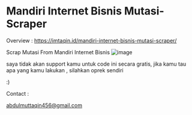 # Mandiri Internet Bisnis Mutasi-Scraper
Overview : 
https://imtaqin.id/mandiri-internet-bisnis-mutasi-scraper/

Scrap Mutasi From Mandiri Internet Bisnis 
![image](https://user-images.githubusercontent.com/31664438/229292780-19c2a624-512c-4160-abd9-9b61ddfc1150.png)

saya tidak akan support kamu untuk code ini secara gratis, jika kamu tau apa yang kamu lakukan , silahkan oprek sendiri 

:)

Contact : 

abdulmuttaqin456@gmail.com
